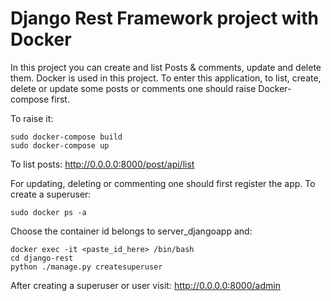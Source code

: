# Django Rest Framework project with Docker

In this project you can create and list Posts & comments, update and delete them. Docker is used in this project. 
To enter this application, to list, create, delete or update some posts or comments one should raise Docker-compose first. 

To raise it:
```
sudo docker-compose build
sudo docker-compose up
```

To list posts:
http://0.0.0.0:8000/post/api/list

For updating, deleting or commenting one should first register the app. To create a superuser:
```
sudo docker ps -a
```
Choose the container id belongs to server_djangoapp and: 
```
docker exec -it <paste_id_here> /bin/bash
cd django-rest
python ./manage.py createsuperuser
```

After creating a superuser or user visit:
http://0.0.0.0:8000/admin
